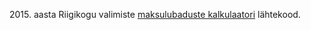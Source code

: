 2015\. aasta Riigikogu valimiste [maksulubaduste kalkulaatori](http://pungas.ee/maksulubadused/) lähtekood.
